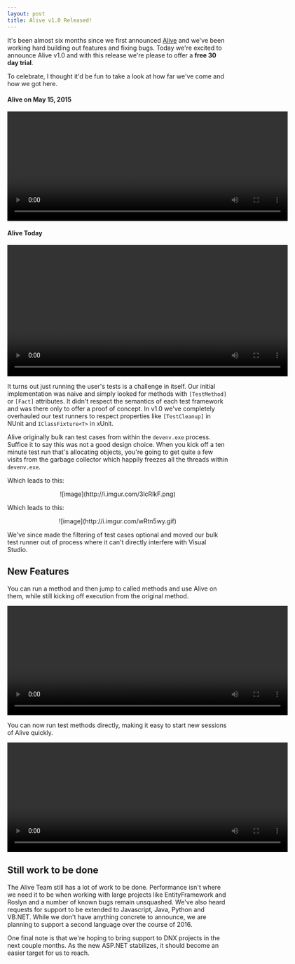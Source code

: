 ```yaml
---
layout: post
title: Alive v1.0 Released!
---
```


It's been almost six months since we first announced [Alive](http://comealive.io) and we've been working hard building out features and fixing bugs. Today we're excited to announce Alive v1.0 and with this release we're please to offer a **free 30 day trial**.

To celebrate, I thought it'd be fun to take a look at how far we've come and how we got here.

#### Alive on May 15, 2015

<video autoplay loop width="640" height="250" preload>
		<source src="https://codeconnectcdn.blob.core.windows.net/cdn/blog/oldalive.mp4" type="video/mp4">
		<source src="https://codeconnectcdn.blob.core.windows.net/cdn/blog/oldalive.webm" type="video/webm">
</video>


#### Alive Today

<video autoplay loop width="640" height="300" preload>
		<source src="https://codeconnectcdn.blob.core.windows.net/cdn/blog/alivenw.mp4" type="video/mp4">
		<source src="https://codeconnectcdn.blob.core.windows.net/cdn/blog/alivenew.webm" type="video/webm">
</video>


It turns out just running the user's tests is a challenge in itself. Our initial implementation was naive and simply looked for methods with `[TestMethod]` or `[Fact]` attributes. It didn't respect the semantics of each test framework and was there only to offer a proof of concept. In v1.0 we've completely overhauled our test runners to respect properties like `[TestCleanup]` in NUnit and `IClassFixture<T>` in xUnit. 

Alive originally bulk ran test cases from within the `devenv.exe` process. Suffice it to say this was not a good design choice. When you kick off a ten minute test run that's allocating objects, you're going to get quite a few visits from the garbage collector which happily freezes all the threads within `devenv.exe`. 

Which leads to this:

<center>
![image](http://i.imgur.com/3lcRlkF.png)
</center>

Which leads to this:

<center>
![image](http://i.imgur.com/wRtn5wy.gif)
</center>

We've since made the filtering of test cases optional and moved our bulk test runner out of process where it can't directly interfere with Visual Studio.

## New Features

You can run a method and then jump to called methods and use Alive on them, while still kicking off execution from the original method.

<video autoplay loop width="640" height="250" preload>
		<source src="https://codeconnectcdn.blob.core.windows.net/cdn/blog/alive_continue.mp4" type="video/mp4">
		<source src="https://codeconnectcdn.blob.core.windows.net/cdn/blog/alive_continue.webm" type="video/webm">
</video>


You can now run test methods directly, making it easy to start new sessions of Alive quickly.

<video autoplay loop width="640" height="250" preload>
		<source src="https://codeconnectcdn.blob.core.windows.net/cdn/docs/TestMethod.mp4" type="video/mp4">
		<source src="https://codeconnectcdn.blob.core.windows.net/cdn/docs/TestMethod.webm" type="video/webm">
</video>


## Still work to be done

The Alive Team still has a lot of work to be done. Performance isn't where we need it to be when working with large projects like EntityFramework and Roslyn and a number of known bugs remain unsquashed. We've also heard requests for support to be extended to Javascript, Java, Python and VB.NET. While we don't have anything concrete to announce, we are planning to support a second language over the course of 2016.

One final note is that we're hoping to bring support to DNX projects in the next couple months. As the new ASP.NET stabilizes, it should become an easier target for us to reach. 



